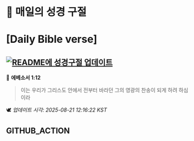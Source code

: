 # 🙏 매일의 성경 구절
# [Daily Bible verse]
## [![README에 성경구절 업데이트](https://github.com/DONGSUKA/first_test/actions/workflows/update-readme-bible.yml/badge.svg)](https://github.com/DONGSUKA/first_test/actions/workflows/update-readme-bible.yml)
<!-- START_BIBLE_VERSE -->
📖 **에베소서 1:12**
> 이는 우리가 그리스도 안에서 전부터 바라던 그의 영광의 찬송이 되게 하려 하심이라

🕊️ _업데이트 시각: 2025-08-21 12:16:22 KST_
  <!-- END_BIBLE_VERSE -->
## GITHUB_ACTION

